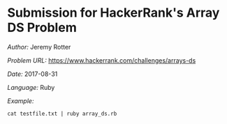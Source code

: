 # Submission for HackerRank's Array DS Problem 

*Author:* Jeremy Rotter

*Problem URL:* https://www.hackerrank.com/challenges/arrays-ds

*Date:* 2017-08-31

*Language:* Ruby

*Example:* 
```
cat testfile.txt | ruby array_ds.rb
```
